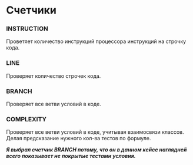 # Счетчики #

### INSTRUCTION ###
Проветяет количество инструкций процессора инструкций на строчку кода.

### LINE ###
Проверяет количество строчек кода.

### BRANCH ###
Проверяет все ветви условий в коде.

### COMPLEXITY ###
Проверяет все ветви условий в коде, учитывая взаимосвязи классов. Делая предсказание нужного кол-ва тестов по формуле.


***Я выбрал счетчик BRANCH потому, что он в данном кейсе наглядней всего показывает не покрытые тестами условия.***
